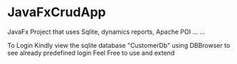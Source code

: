 # JavaFxCrudApp
JavaFx Project that uses Sqlite, dynamics reports, Apache POI ... ...

To Login Kindly view the sqlite database "CustomerDb" using DBBrowser to see already predefined login
Feel Free to use and extend

